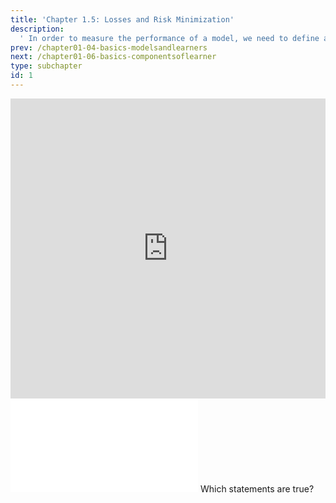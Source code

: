 ```yaml
---
title: 'Chapter 1.5: Losses and Risk Minimization'
description:
  ' In order to measure the performance of a model, we need to define a suitable criterion. How can we do so? The goal of this chapter is to introduce some methods for evaluating error. In particular, you are going to understand the role of risk minimization for machine learning as well as the definition of a loss function.'
prev: /chapter01-04-basics-modelsandlearners
next: /chapter01-06-basics-componentsoflearner
type: subchapter
id: 1
---
```


<exercise id="1" title="Video Lecture">
<iframe width="100%" height="480" src="https://www.youtube.com/embed/2b4x765XbUI" frameborder="0" allow="accelerometer; autoplay; encrypted-media; gyroscope; picture-in-picture" allowfullscreen></iframe>
</exercise>



<exercise id="2" title="Slides">
<object data="pdfs/1/slides-basics-riskminimization.pdf" type="application/pdf" style="width:100%;height:480px">
    <embed src="pdfs/1/slides-basics-riskminimization.pdf" type="application/pdf" />
</object>
</exercise>



<exercise id="3" title="Quiz">
Which statements are true?
<choice>
<opt text="Measures for model performance can be used as loss functions." correct="true">
</opt>
<opt text="The choice of loss function has no influence on the model.">
</opt>
<opt text="The empirical risk is the mean loss." correct="true">
</opt>
<opt text="To estimate model paramters, we usually minimize the empirical risk." correct="true">
</opt>
<opt text="By minimizing the empirical risk, we minimize the error (defined by the loss)." correct="true">
</opt>
<opt text="Any model can use any arbitrary loss function.">
</opt>
<opt text="Empirical risk minimization is a very general mathematical framework that turns 'finding a good model' into a mathematically tractable optimization problem." correct="true">
</opt>
<opt text="Since empirical risk minimization is a completely abstract and very general mathematical procedure, the choice of loss function should not depend on background knowledge about the data set at hand or what the model is going to be used for.">
</opt>
<opt text="How difficult the optimization of a learner is depends strongly on the properties of its loss function." correct="true">
</opt>
</choice>
</exercise>

